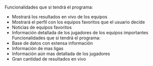 Funcionalidades que si tendrá el programa:
- Mostrará los resultados en vivo de los equipos
- Mostrará el perfil con los equipos favoritos que el usuario decide
- Noticias de equipos favoritos
- Información detallada de los jugadores de los equipos importantes
Funcionalidades que si tendrá el programa:
- Base de datos con extensa información
- Información de mas ligas
- Información aún mas detallada de los jugadores
- Gran cantidad de resultados en vivo